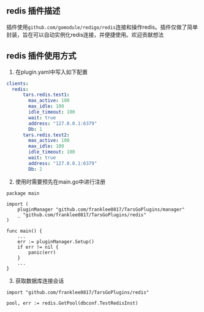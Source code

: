 ## redis 插件描述

插件使用`github.com/gomodule/redigo/redis`连接和操作redis。插件仅做了简单封装，旨在可以自动实例化redis连接，并便捷使用。欢迎贡献想法
## redis 插件使用方式
1. 在plugin.yaml中写入如下配置
```yaml
clients:
  redis:
      tars.redis.test1:
        max_active: 100
        max_idle: 100
        idle_timeout: 100
        wait: true
        address: "127.0.0.1:6379"
        Db: 1
      tars.redis.test2:
        max_active: 100
        max_idle: 100
        idle_timeout: 100
        wait: true
        address: "127.0.0.1:6379"
        Db: 2
```
2. 使用时需要预先在main.go中进行注册

```golang
package main

import (
    pluginManager "github.com/franklee0817/TarsGoPlugins/manager"
    _ "github.com/franklee0817/TarsGoPlugins/redis"
)

func main() {
	...
	err := pluginManager.Setup()
	if err != nil {
		panic(err)
    }
	...
}
```

3. 获取数据库连接会话
```golang
import "github.com/franklee0817/TarsGoPlugins/redis"

pool, err := redis.GetPool(dbconf.TestRedisInst)

```